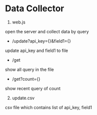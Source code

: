 Data Collector
==============
1. web.js

open the server and collect data by query

* /update?api_key={}&field1={}

update api_key and field1 to file

* /get

show all query in the file

* /get?count={}

show recent query of count

2. update.csv

csv file which contains list of api_key, field1
